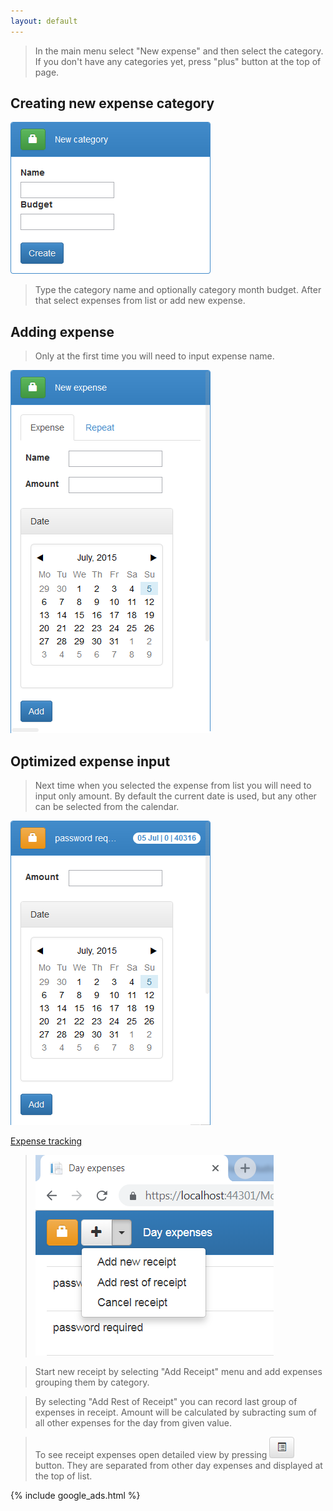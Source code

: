 ```yaml
---
layout: default
--- 
```


> In the main menu select "New expense" and then select the category. If you don't have any categories yet, press "plus" button at the top of page. 

## Creating new expense category

![Add new expense category](assets/images/2015-09-19_11h59_09.png)

> Type the category name and optionally category month budget.
> After that select expenses from list or add new expense.

## Adding expense

> Only at the first time you will need to input expense name.

![Adding expense at the first time](assets/images/2015-07-05_09h27_25.png)

## Optimized expense input

> Next time when you selected the expense from list you will need to input only amount. By default the current date is used, but any other can be selected from the calendar.

![Optimized iterative adding of a new expense](assets/images/2015-07-05_09h34_46.png)

[Expense tracking](expense-tracking)

> ![Adding expenses from receipt](assets/images/2018-12-02_19h52_08.png)

> Start new receipt by selecting "Add Receipt" menu and add expenses grouping them by category. 

> By selecting "Add Rest of Receipt" you can record last group of expenses in receipt. Amount will be calculated by subracting sum of all other expenses for the day from given value. 

> To see receipt expenses open detailed view by pressing ![](assets/images/2015-09-20_09h20_20.png) button. They are separated from other day expenses and displayed at the top of list.

{% include google_ads.html %}
